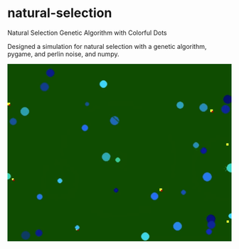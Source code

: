 # natural-selection
Natural Selection Genetic Algorithm with Colorful Dots

Designed a simulation for natural selection with a genetic algorithm, pygame, and perlin noise, and numpy. 

![](simulation.gif)
